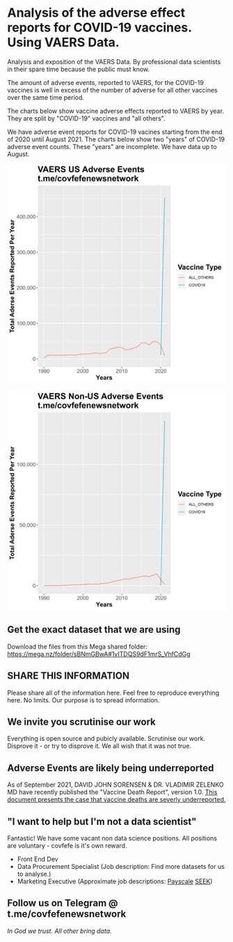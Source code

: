 # Analysis of the adverse effect reports for COVID-19 vaccines. Using VAERS Data.
Analysis and exposition of the VAERS Data. By professional data scientists in their spare time because the public must know. 

The amount of adverse events, reported to VAERS, for the COVID-19 vaccines is well in excess of the number of adverse for all other vaccines over the same time period. 

The charts below show vaccine adverse effects reported to VAERS by year. They are split by "COVID-19" vaccines and "all others". 

We have adverse event reports for COVID-19 vacines starting from the end of 2020 until August 2021. The charts below show two "years" of COVID-19 adverse event counts. These "years" are incomplete. We have data up to August.

![VAERS US Adverse Events](us_chart.png)

![VAERS Non-US Adverse Events](non-us_chart.png)

## Get the exact dataset that we are using
Download the files from this Mega shared folder: https://mega.nz/folder/sBNmGBwA#1vITDQS9dF1mrS_VhfCdGg

## SHARE THIS INFORMATION
Please share all of the information here. Feel free to reproduce everything here. No limits. Our purpose is to spread information.

## We invite you scrutinise our work
Everything is open source and pubicly available. Scrutinise our work. Disprove it - or try to disprove it. We all wish that it was not true.

## Adverse Events are likely being underreported
As of September 2021, DAVID JOHN SORENSEN & DR. VLADIMIR ZELENKO MD have recently published the "Vaccine Death Report", version 1.0. [This document presents the case that vaccine deaths are severly underreported.](zelenko_vaccine_death_report.pdf)

## "I want to help but I'm not a data scientist"
Fantastic! We have some vacant non data science positions. All positions are voluntary - covfefe is it's own reward. 

- Front End Dev
- Data Procurement Specialist (Job description: Find more datasets for us to analyse.)
- Marketing Executive (Approximate job descriptions: [Payscale](https://www.payscale.com/research/US/Job=Marketing_Executive/Salary/44af9422/Social-Media-Marketing) [SEEK](https://www.seek.com.au/career-advice/role/marketing-executive))

## Follow us on Telegram @ t.me/covfefenewsnetwork

_In God we trust. All other bring data._
